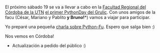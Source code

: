 <html><body><p>El próximo sábado 19 se va a llevar a cabo en la <a href="http://www.frc.utn.edu.ar/">Facultad Regional del Córdoba de la UTN</a> <a href="http://www.grulic.org.ar/eventos/pythonday1/">el primer PythonDay del Grulic</a>. Con unos amigos de la facu (César, Mariano y Pablito<strong> y Bruno!</strong>*) vamos a viajar para participar. 



Yo preparé una pequeña <a href="http://www.grulic.org.ar/eventos/pythonday1/#pyfu">charla sobre Python-Fu</a>. Espero que salga bien :)



Nos vemos en Córdoba!



* Actualización a pedido del público :)</p></body></html>